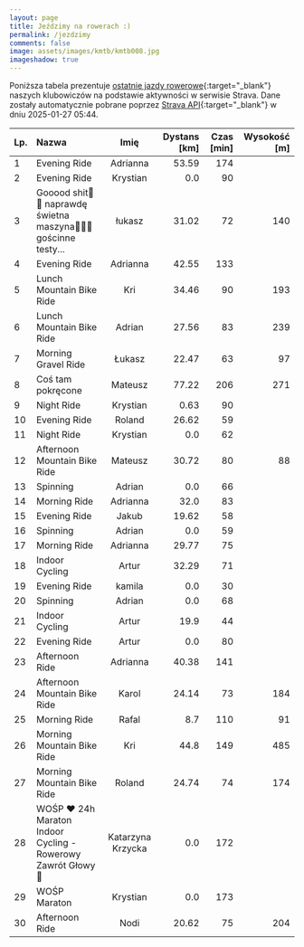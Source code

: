 ```yaml
---
layout: page
title: Jeździmy na rowerach :)
permalink: /jezdzimy
comments: false
image: assets/images/kmtb/kmtb008.jpg
imageshadow: true
---
```


Poniższa tabela prezentuje [ostatnie jazdy rowerowe](https://www.strava.com/clubs/336381){:target="_blank"} naszych klubowiczów na podstawie aktywności w serwisie Strava. Dane zostały automatycznie pobrane poprzez [Strava API](https://developers.strava.com/docs/reference/#api-Clubs-getClubActivitiesById){:target="_blank"} w dniu 2025-01-27 05:44.

Lp. | Nazwa | Imię | Dystans [km] | Czas [min] | Wysokość [m]
:--- | :--- | :---: | ---: | ---: | ---:
1|Evening Ride|Adrianna|53.59|174|
2|Evening Ride|Krystian|0.0|90|
3|Gooood shit🫡🤌 naprawdę świetna maszyna🤠💥💯 gościnne testy...|łukasz|31.02|72|140
4|Evening Ride|Adrianna|42.55|133|
5|Lunch Mountain Bike Ride|Kri|34.46|90|193
6|Lunch Mountain Bike Ride|Adrian|27.56|83|239
7|Morning Gravel Ride|Łukasz|22.47|63|97
8|Coś tam pokręcone|Mateusz|77.22|206|271
9|Night Ride|Krystian|0.63|90|
10|Evening Ride|Roland|26.62|59|
11|Night Ride|Krystian|0.0|62|
12|Afternoon Mountain Bike Ride|Mateusz|30.72|80|88
13|Spinning|Adrian|0.0|66|
14|Morning Ride|Adrianna|32.0|83|
15|Evening Ride|Jakub|19.62|58|
16|Spinning|Adrian|0.0|59|
17|Morning Ride|Adrianna|29.77|75|
18|Indoor Cycling|Artur|32.29|71|
19|Evening Ride|kamila|0.0|30|
20|Spinning|Adrian|0.0|68|
21|Indoor Cycling|Artur|19.9|44|
22|Evening Ride|Artur|0.0|80|
23|Afternoon Ride|Adrianna|40.38|141|
24|Afternoon Mountain Bike Ride|Karol|24.14|73|184
25|Morning Ride|Rafal|8.7|110|91
26|Morning Mountain Bike Ride|Kri|44.8|149|485
27|Morning Mountain Bike Ride|Roland|24.74|74|174
28|WOŚP ❤️ 24h Maraton Indoor Cycling - Rowerowy Zawrót Głowy 🚴|Katarzyna Krzycka|0.0|172|
29|WOŚP Maraton|Krystian|0.0|173|
30|Afternoon Ride|Nodi|20.62|75|204
